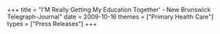 +++
title = "I'M Really Getting My Education Together' - New Brunswick Telegraph-Journal"
date = 2009-10-16
themes = ["Primary Health Care"]
types = ["Press Releases"]
+++

